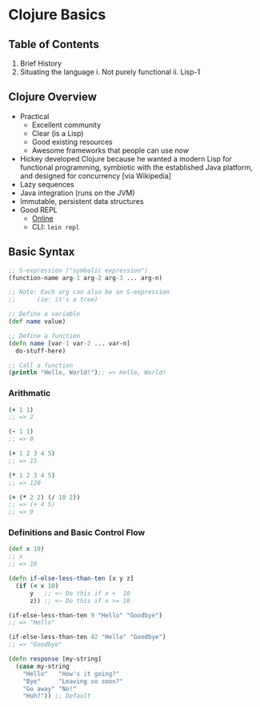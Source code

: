 # Clojure Basics

## Table of Contents
1. Brief History
2. Situating the language
  i.  Not purely functional
  ii. Lisp-1

## Clojure Overview
- Practical
  - Excellent community
  - Clear (is a Lisp)
  - Good existing resources
  - Awesome frameworks that people can use _now_
- Hickey developed Clojure because he wanted a modern Lisp for
  functional programming, symbiotic with the established Java platform,
  and designed for concurrency [via Wikipedia]
- Lazy sequences
- Java integration (runs on the JVM)
- Immutable, persistent data structures
- Good REPL
  - [Online](http://www.tryclj.com)
  - CLI: `lein repl`

## Basic Syntax
```clojure
;; S-expression ("symbolic expression")
(function-name arg-1 arg-2 arg-3 ... arg-n)

;; Note: Each arg can also be an S-expression
;;      (ie: it's a tree)

;; Define a variable
(def name value)

;; Define a function
(defn name [var-1 var-2 ... var-n]
  do-stuff-here)

;; Call a function
(println "Hello, World!");; => Hello, World!
```

### Arithmatic
```clojure
(+ 1 1)
;; => 2

(- 1 1)
;; => 0

(+ 1 2 3 4 5)
;; => 15

(* 1 2 3 4 5)
;; => 120

(+ (* 2 2) (/ 10 2))
;; => (+ 4 5)
;; => 9
```

### Definitions and Basic Control Flow
```clojure
(def x 10)
;; x
;; => 10

(defn if-else-less-than-ten [x y z]
  (if (< x 10)
      y   ;; <~ Do this if x <  10
      z)) ;; <~ Do this if x >= 10

(if-else-less-than-ten 9 "Hello" "Goodbye")
;; => "Hello"

(if-else-less-than-ten 42 "Hello" "Goodbye")
;; => "Goodbye"

(defn response [my-string]
  (case my-string
    "Hello"   "How's it going?"
    "Bye"     "Leaving so soon?"
    "Go away" "No!"
    "Huh?")) ;; Default
```